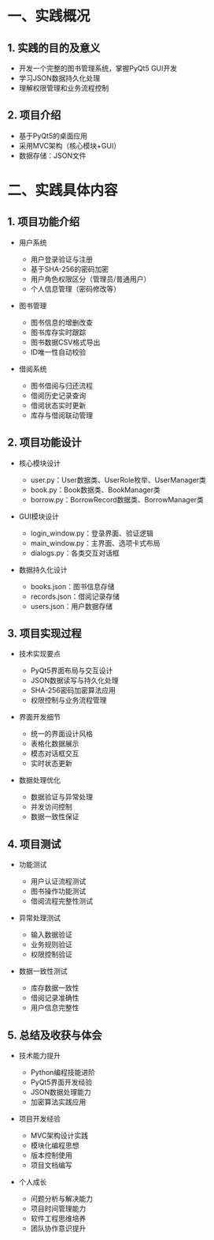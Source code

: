 # 一、实践概况

## 1. 实践的目的及意义
- 开发一个完整的图书管理系统，掌握PyQt5 GUI开发
- 学习JSON数据持久化处理
- 理解权限管理和业务流程控制

## 2. 项目介绍
- 基于PyQt5的桌面应用
- 采用MVC架构（核心模块+GUI）
- 数据存储：JSON文件

# 二、实践具体内容

## 1. 项目功能介绍
- 用户系统
  * 用户登录验证与注册
  * 基于SHA-256的密码加密
  * 用户角色权限区分（管理员/普通用户）
  * 个人信息管理（密码修改等）

- 图书管理
  * 图书信息的增删改查
  * 图书库存实时跟踪
  * 图书数据CSV格式导出
  * ID唯一性自动校验

- 借阅系统
  * 图书借阅与归还流程
  * 借阅历史记录查询
  * 借阅状态实时更新
  * 库存与借阅联动管理

## 2. 项目功能设计
- 核心模块设计
  * user.py：User数据类、UserRole枚举、UserManager类
  * book.py：Book数据类、BookManager类
  * borrow.py：BorrowRecord数据类、BorrowManager类

- GUI模块设计
  * login_window.py：登录界面、验证逻辑
  * main_window.py：主界面、选项卡式布局
  * dialogs.py：各类交互对话框

- 数据持久化设计
  * books.json：图书信息存储
  * records.json：借阅记录存储
  * users.json：用户数据存储

## 3. 项目实现过程
- 技术实现要点
  * PyQt5界面布局与交互设计
  * JSON数据读写与持久化处理
  * SHA-256密码加密算法应用
  * 权限控制与业务流程管理

- 界面开发细节
  * 统一的界面设计风格
  * 表格化数据展示
  * 模态对话框交互
  * 实时状态更新

- 数据处理优化
  * 数据验证与异常处理
  * 并发访问控制
  * 数据一致性保证

## 4. 项目测试
- 功能测试
  * 用户认证流程测试
  * 图书操作功能测试
  * 借阅流程完整性测试

- 异常处理测试
  * 输入数据验证
  * 业务规则验证
  * 权限控制验证

- 数据一致性测试
  * 库存数据一致性
  * 借阅记录准确性
  * 用户信息完整性

## 5. 总结及收获与体会
- 技术能力提升
  * Python编程技能进阶
  * PyQt5界面开发经验
  * JSON数据处理能力
  * 加密算法实践应用

- 项目开发经验
  * MVC架构设计实践
  * 模块化编程思想
  * 版本控制使用
  * 项目文档编写

- 个人成长
  * 问题分析与解决能力
  * 项目时间管理能力
  * 软件工程思维培养
  * 团队协作意识提升